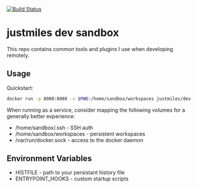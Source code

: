 [![Build Status](https://drone.justmiles.io/api/badges/justmiles/dev-sandbox/status.svg)](https://drone.justmiles.io/justmiles/dev-sandbox)

# justmiles dev sandbox

This repo contains common tools and plugins I use when developing remotely.

## Usage

Quickstart:

```bash
docker run -p 8080:8080 -v $PWD:/home/sandbox/workspaces justmiles/dev-sandbox:latest
```

When running as a service, consider mapping the following volumes for a generally better experience:

- /home/sandbox/.ssh - SSH auth
- /home/sandbox/workspaces - persistent workspaces
- /var/run/docker.sock - access to the docker daemon

## Environment Variables

- HISTFILE - path to your persistant history file
- ENTRYPOINT_HOOKS - custom startup scripts
